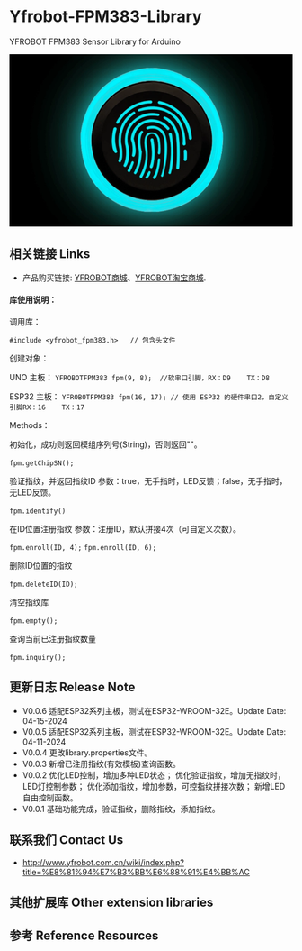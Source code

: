 # Yfrobot-FPM383-Library
YFROBOT FPM383 Sensor Library for Arduino

![](./assets/Fingerprint_Identification_Sensor.png)

## 相关链接 Links

* 产品购买链接: [YFROBOT商城](https://www.yfrobot.com/)、[YFROBOT淘宝商城](https://yfrobot.taobao.com/).

#### 库使用说明：
调用库：

`#include <yfrobot_fpm383.h>   // 包含头文件`

创建对象：

UNO 主板：
`YFROBOTFPM383 fpm(9, 8);  //软串口引脚，RX：D9    TX：D8`

ESP32 主板：
`YFROBOTFPM383 fpm(16, 17); // 使用 ESP32 的硬件串口2，自定义引脚RX：16    TX：17`

Methods：

初始化，成功则返回模组序列号(String)，否则返回""。

`fpm.getChipSN();`

验证指纹，并返回指纹ID
参数：true，无手指时，LED反馈；false，无手指时，无LED反馈。

`fpm.identify()`

在ID位置注册指纹
参数：注册ID，默认拼接4次（可自定义次数）。

`fpm.enroll(ID, 4);` 
`fpm.enroll(ID, 6);`


删除ID位置的指纹

`fpm.deleteID(ID);`

清空指纹库

`fpm.empty();`

查询当前已注册指纹数量

`fpm.inquiry();`


## 更新日志 Release Note
* V0.0.6    适配ESP32系列主板，测试在ESP32-WROOM-32E。Update Date: 04-15-2024
* V0.0.5    适配ESP32系列主板，测试在ESP32-WROOM-32E。Update Date: 04-11-2024
* V0.0.4    更改library.properties文件。
* V0.0.3    新增已注册指纹(有效模板)查询函数。
* V0.0.2    优化LED控制，增加多种LED状态；
            优化验证指纹，增加无指纹时，LED灯控制参数；
            优化添加指纹，增加参数，可控指纹拼接次数；
            新增LED自由控制函数。
* V0.0.1    基础功能完成，验证指纹，删除指纹，添加指纹。

## 联系我们 Contact Us
* http://www.yfrobot.com.cn/wiki/index.php?title=%E8%81%94%E7%B3%BB%E6%88%91%E4%BB%AC

## 其他扩展库 Other extension libraries

## 参考 Reference Resources